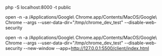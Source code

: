 php -S localhost:8000 -t public



open -n -a /Applications/Google\ Chrome.app/Contents/MacOS/Google\ Chrome --args --user-data-dir="/tmp/chrome_dev_test" --disable-web-security


open -n -a /Applications/Google\ Chrome.app/Contents/MacOS/Google\ Chrome --args --user-data-dir="/tmp/chrome_dev_test" --disable-web-security --new-window --app=http://127.0.0.1:5500/client/index.html
